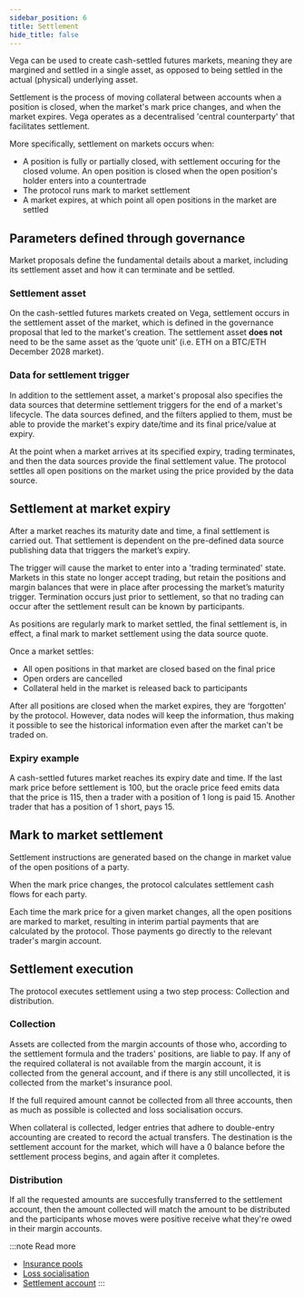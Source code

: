 ```yaml
---
sidebar_position: 6
title: Settlement
hide_title: false
---
```

Vega can be used to create cash-settled futures markets, meaning they are margined and settled in a single asset, as opposed to being settled in the actual (physical) underlying asset.

Settlement is the process of moving collateral between accounts when a position is closed, when the market's mark price changes, and when the market expires. Vega operates as a decentralised 'central counterparty' that facilitates settlement.

More specifically, settlement on markets occurs when:
* A position is fully or partially closed, with settlement occuring for the closed volume. An open position is closed when the open position's holder enters into a countertrade
* The protocol runs mark to market settlement
* A market expires, at which point all open positions in the market are settled

## Parameters defined through governance
Market proposals define the fundamental details about a market, including its settlement asset and how it can terminate and be settled.

### Settlement asset
On the cash-settled futures markets created on Vega, settlement occurs in the settlement asset of the market, which is defined in the governance proposal that led to the market's creation. The settlement asset **does not** need to be the same asset as the ‘quote unit’ (i.e. ETH on a BTC/ETH December 2028 market).

### Data for settlement trigger
In addition to the settlement asset, a market's proposal also specifies the data sources that determine settlement triggers for the end of a market's lifecycle. The data sources defined, and the filters applied to them, must be able to provide the market's expiry date/time and its final price/value at expiry. 

At the point when a market arrives at its specified expiry, trading terminates, and then the data sources provide the final settlement value. The protocol settles all open positions on the market using the price provided by the data source.

<!--
:::note Read more
[Data sources]
:::
-->
 
## Settlement at market expiry
After a market reaches its maturity date and time, a final settlement is carried out. That settlement is dependent on the pre-defined data source publishing data that triggers the market’s expiry.

The trigger will cause the market to enter into a 'trading terminated' state. Markets in this state no longer accept trading, but retain the positions and margin balances that were in place after processing the market’s maturity trigger. Termination occurs just prior to settlement, so that no trading can occur after the settlement result can be known by participants.

As positions are regularly mark to market settled, the final settlement is, in effect, a final mark to market settlement using the data source quote.

Once a market settles:
* All open positions in that market are closed based on the final price
* Open orders are cancelled
* Collateral held in the market is released back to participants

After all positions are closed when the market expires, they are ‘forgotten’ by the protocol. However, data nodes will keep the information, thus making it possible to see the historical information even after the market can't be traded on.

### Expiry example
A cash-settled futures market reaches its expiry date and time. If the last mark price before settlement is 100, but the oracle price feed emits data that the price is 115, then a trader with a position of 1 long is paid 15. Another trader that has a position of 1 short, pays 15.

<!--
:::note Read more
[Data sources](./data-sources)
:::
-->

## Mark to market settlement
Settlement instructions are generated based on the change in market value of the open positions of a party. 

When the mark price changes, the protocol calculates settlement cash flows for each party.

Each time the mark price for a given market changes, all the open positions are marked to market, resulting in interim partial payments that are calculated by the protocol. Those payments go directly to the relevant trader's margin account. 

<!--
:::note Read more
[Mark to market]
:::
-->

## Settlement execution
The protocol executes settlement using a two step process: Collection and distribution.

### Collection
Assets are collected from the margin accounts of those who, according to the settlement formula and the traders' positions, are liable to pay. If any of the required collateral is not available from the margin account, it is collected from the general account, and if there is any still uncollected, it is collected from the market's insurance pool. 
 
If the full required amount cannot be collected from all three accounts, then as much as possible is collected and loss socialisation occurs.
 
When collateral is collected, ledger entries that adhere to double-entry accounting are created to record the actual transfers. The destination is the settlement account for the market, which will have a 0 balance before the settlement process begins, and again after it completes.
 
### Distribution
If all the requested amounts are succesfully transferred to the settlement account, then the amount collected will match the amount to be distributed and the participants whose moves were positive receive what they're owed in their margin accounts. 

:::note Read more 
* [Insurance pools](/testnet/concepts/trading-on-vega/market-protections#insurance-pools)
* [Loss socialisation](/testnet/concepts/trading-on-vega/market-protections#loss-socialisation)
* [Settlement account](./../accounts#settlement-accounts)
:::
